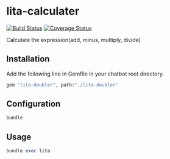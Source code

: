 # lita-calculater

[![Build Status](https://travis-ci.org/ZayneHuang/lita-calculater.png?branch=master)](https://travis-ci.org/ZayneHuang/lita-calculater)
[![Coverage Status](https://coveralls.io/repos/ZayneHuang/lita-calculater/badge.png)](https://coveralls.io/r/ZayneHuang/lita-calculater)

Calculate the expression(add, minus, multiply, divide)

## Installation

Add the following line in Gemfile in your chatbot root directory.
``` ruby
gem "lita-doubler", path:"./lita-doubler"
```

## Configuration

``` ruby
bundle
```

## Usage

``` ruby
bundle exec lita
```